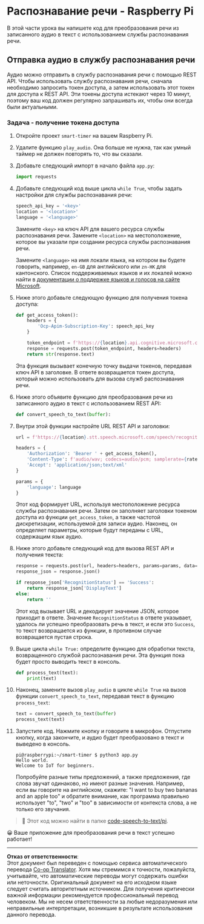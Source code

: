 <!--
CO_OP_TRANSLATOR_METADATA:
{
  "original_hash": "af249a24d4fe4f4de4806adbc3bc9d86",
  "translation_date": "2025-08-27T00:32:19+00:00",
  "source_file": "6-consumer/lessons/1-speech-recognition/pi-speech-to-text.md",
  "language_code": "ru"
}
-->
# Распознавание речи - Raspberry Pi

В этой части урока вы напишете код для преобразования речи из записанного аудио в текст с использованием службы распознавания речи.

## Отправка аудио в службу распознавания речи

Аудио можно отправить в службу распознавания речи с помощью REST API. Чтобы использовать службу распознавания речи, сначала необходимо запросить токен доступа, а затем использовать этот токен для доступа к REST API. Эти токены доступа истекают через 10 минут, поэтому ваш код должен регулярно запрашивать их, чтобы они всегда были актуальными.

### Задача - получение токена доступа

1. Откройте проект `smart-timer` на вашем Raspberry Pi.

1. Удалите функцию `play_audio`. Она больше не нужна, так как умный таймер не должен повторять то, что вы сказали.

1. Добавьте следующий импорт в начало файла `app.py`:

    ```python
    import requests
    ```

1. Добавьте следующий код выше цикла `while True`, чтобы задать настройки для службы распознавания речи:

    ```python
    speech_api_key = '<key>'
    location = '<location>'
    language = '<language>'
    ```

    Замените `<key>` на ключ API для вашего ресурса службы распознавания речи. Замените `<location>` на местоположение, которое вы указали при создании ресурса службы распознавания речи.

    Замените `<language>` на имя локали языка, на котором вы будете говорить, например, `en-GB` для английского или `zn-HK` для кантонского. Список поддерживаемых языков и их локалей можно найти в [документации о поддержке языков и голосов на сайте Microsoft](https://docs.microsoft.com/azure/cognitive-services/speech-service/language-support?WT.mc_id=academic-17441-jabenn#speech-to-text).

1. Ниже этого добавьте следующую функцию для получения токена доступа:

    ```python
    def get_access_token():
        headers = {
            'Ocp-Apim-Subscription-Key': speech_api_key
        }
    
        token_endpoint = f'https://{location}.api.cognitive.microsoft.com/sts/v1.0/issuetoken'
        response = requests.post(token_endpoint, headers=headers)
        return str(response.text)
    ```

    Эта функция вызывает конечную точку выдачи токенов, передавая ключ API в заголовке. В ответе возвращается токен доступа, который можно использовать для вызова служб распознавания речи.

1. Ниже этого объявите функцию для преобразования речи из записанного аудио в текст с использованием REST API:

    ```python
    def convert_speech_to_text(buffer):
    ```

1. Внутри этой функции настройте URL REST API и заголовки:

    ```python
    url = f'https://{location}.stt.speech.microsoft.com/speech/recognition/conversation/cognitiveservices/v1'

    headers = {
        'Authorization': 'Bearer ' + get_access_token(),
        'Content-Type': f'audio/wav; codecs=audio/pcm; samplerate={rate}',
        'Accept': 'application/json;text/xml'
    }

    params = {
        'language': language
    }
    ```

    Этот код формирует URL, используя местоположение ресурса службы распознавания речи. Затем он заполняет заголовки токеном доступа из функции `get_access_token`, а также частотой дискретизации, используемой для записи аудио. Наконец, он определяет параметры, которые будут переданы с URL, содержащим язык аудио.

1. Ниже этого добавьте следующий код для вызова REST API и получения текста:

    ```python
    response = requests.post(url, headers=headers, params=params, data=buffer)
    response_json = response.json()

    if response_json['RecognitionStatus'] == 'Success':
        return response_json['DisplayText']
    else:
        return ''
    ```

    Этот код вызывает URL и декодирует значение JSON, которое приходит в ответе. Значение `RecognitionStatus` в ответе указывает, удалось ли успешно преобразовать речь в текст, и если это `Success`, то текст возвращается из функции, в противном случае возвращается пустая строка.

1. Выше цикла `while True:` определите функцию для обработки текста, возвращенного службой распознавания речи. Эта функция пока будет просто выводить текст в консоль.

    ```python
    def process_text(text):
        print(text)
    ```

1. Наконец, замените вызов `play_audio` в цикле `while True` на вызов функции `convert_speech_to_text`, передавая текст в функцию `process_text`:

    ```python
    text = convert_speech_to_text(buffer)
    process_text(text)
    ```

1. Запустите код. Нажмите кнопку и говорите в микрофон. Отпустите кнопку, когда закончите, и аудио будет преобразовано в текст и выведено в консоль.

    ```output
    pi@raspberrypi:~/smart-timer $ python3 app.py 
    Hello world.
    Welcome to IoT for beginners.
    ```

    Попробуйте разные типы предложений, а также предложения, где слова звучат одинаково, но имеют разные значения. Например, если вы говорите на английском, скажите: "I want to buy two bananas and an apple too" и обратите внимание, как программа правильно использует "to", "two" и "too" в зависимости от контекста слова, а не только его звучания.

> 💁 Этот код можно найти в папке [code-speech-to-text/pi](../../../../../6-consumer/lessons/1-speech-recognition/code-speech-to-text/pi).

😀 Ваше приложение для преобразования речи в текст успешно работает!

---

**Отказ от ответственности**:  
Этот документ был переведен с помощью сервиса автоматического перевода [Co-op Translator](https://github.com/Azure/co-op-translator). Хотя мы стремимся к точности, пожалуйста, учитывайте, что автоматические переводы могут содержать ошибки или неточности. Оригинальный документ на его исходном языке следует считать авторитетным источником. Для получения критически важной информации рекомендуется профессиональный перевод человеком. Мы не несем ответственности за любые недоразумения или неправильные интерпретации, возникшие в результате использования данного перевода.